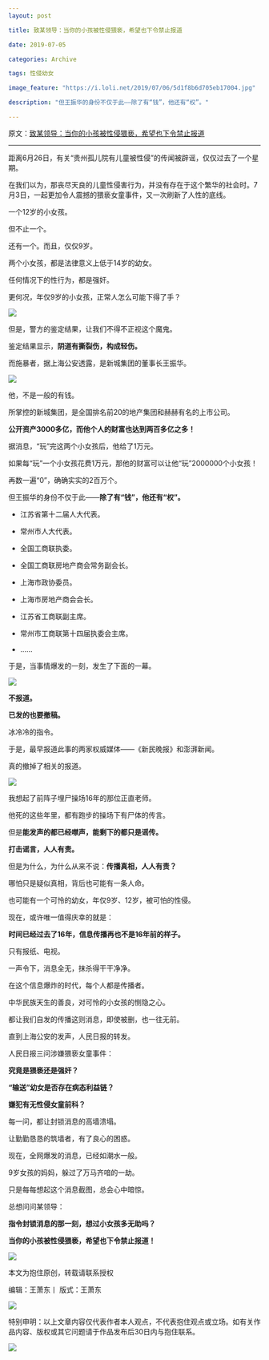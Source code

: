 ```yaml
---
layout: post

title: 致某领导：当你的小孩被性侵猥亵，希望也下令禁止报道

date: 2019-07-05

categories: Archive

tags: 性侵幼女

image_feature: "https://i.loli.net/2019/07/06/5d1f8b6d705eb17004.jpg"

description: "但王振华的身份不仅于此——除了有“钱”，他还有“权”。"

---
```


原文：[致某领导：当你的小孩被性侵猥亵，希望也下令禁止报道](https://archive.li/mNplW#selection-21.1-21.26)

---

距离6月26日，有关“贵州孤儿院有儿童被性侵”的传闻被辟谣，仅仅过去了一个星期。

在我们以为，那丧尽天良的儿童性侵害行为，并没有存在于这个繁华的社会时。7月3日，一起更加令人震撼的猥亵女童事件，又一次刷新了人性的底线。

一个12岁的小女孩。

但不止一个。

还有一个。而且，仅仅9岁。

两个小女孩，都是法律意义上低于14岁的幼女。

任何情况下的性行为，都是强奸。

更何况，年仅9岁的小女孩，正常人怎么可能下得了手？

![](https://i.loli.net/2019/07/06/5d1f8b6d705eb17004.jpg)

但是，警方的鉴定结果，让我们不得不正视这个魔鬼。

鉴定结果显示，**阴道有撕裂伤，构成轻伤。**

而施暴者，据上海公安透露，是新城集团的董事长王振华。

![](https://i.loli.net/2019/07/06/5d1f8b852f10573272.jpg)

他，不是一般的有钱。

所掌控的新城集团，是全国排名前20的地产集团和赫赫有名的上市公司。

**公开资产3000多亿，而他个人的财富也达到两百多亿之多！**

据消息，“玩”完这两个小女孩后，他给了1万元。

如果每“玩”一个小女孩花费1万元，那他的财富可以让他“玩”2000000个小女孩！

再数一遍“0”，确确实实的2百万个。

但王振华的身份不仅于此——**除了有“钱”，他还有“权”。**

*   江苏省第十二届人大代表。

*   常州市人大代表。

*   全国工商联执委。

*   全国工商联房地产商会常务副会长。

*   上海市政协委员。

*   上海市房地产商会会长。

*   江苏省工商联副主席。

*   常州市工商联第十四届执委会主席。

*   ……


于是，当事情爆发的一刻，发生了下面的一幕。

![](https://i.loli.net/2019/07/06/5d1f8b89ce8e075287.jpg)

**不报道。**

**已发的也要撤稿。**

冰冷冷的指令。

于是，最早报道此事的两家权威媒体——《新民晚报》和澎湃新闻。

真的撤掉了相关的报道。

![](https://i.loli.net/2019/07/06/5d1f8b9893c0184781.jpg)

我想起了前阵子埋尸操场16年的那位正直老师。

他死的这些年里，都有跑步的操场下有尸体的传言。

但是**能发声的都已经噤声，能剩下的都只是谣传。**

**打击谣言，人人有责。**

但是为什么，为什么从来不说：**传播真相，人人有责？**

哪怕只是疑似真相，背后也可能有一条人命。

也可能有一个可怜的幼女，年仅9岁、12岁，被可怕的性侵。

现在，或许唯一值得庆幸的就是：

**时间已经过去了16年，信息传播再也不是16年前的样子。**

只有报纸、电视。

一声令下，消息全无，抹杀得干干净净。

在这个信息爆炸的时代，每个人都是传播者。

中华民族天生的善良，对可怜的小女孩的恻隐之心。

都让我们自发的传播这则消息，即使被删，也一往无前。

直到上海公安的发声，人民日报的转发。

人民日报三问涉嫌猥亵女童事件：

**究竟是猥亵还是强奸？**

**“输送”幼女是否存在病态利益链？**

**嫌犯有无性侵女童前科？**

每一问，都让封锁消息的高墙溃塌。

让勤勤恳恳的筑墙者，有了良心的困惑。

现在，全网爆发的消息，已经如潮水一般。

9岁女孩的妈妈，躲过了万马齐喑的一劫。

只是每每想起这个消息截图，总会心中暗惊。

总想问问某领导：

**指令封锁消息的那一刻，想过小女孩多无助吗？**

**当你的小孩被性侵猥亵，希望也下令禁止报道！**

![](https://i.loli.net/2019/07/06/5d1f8b9a352ed47398.jpg)

本文为抱住原创，转载请联系授权

编辑：王萧东丨 版式：王萧东

![](https://i.loli.net/2019/07/06/5d1f8ba9bb56a78692.jpg)

特别申明：以上文章内容仅代表作者本人观点，不代表抱住观点或立场。如有关作品内容、版权或其它问题请于作品发布后30日内与抱住联系。

![](https://i.loli.net/2019/07/06/5d1f8bd2b1f8d88672.jpg)
